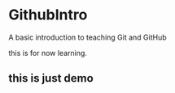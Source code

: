 # GithubIntro
A basic introduction to teaching Git and GitHub


this is for now learning.

## this is just demo

